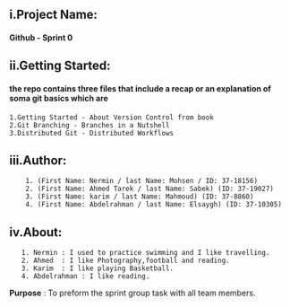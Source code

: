 ## i.Project Name:
#### Github - Sprint 0 
## ii.Getting Started:
#### the repo contains three files that include a recap or an explanation of soma git basics which are 
	1.Getting Started - About Version Control from book 
	2.Git Branching - Branches in a Nutshell 
	3.Distributed Git - Distributed Workflows 
##  iii.Author:  
	    1. (First Name: Nermin / last Name: Mohsen / ID: 37-18156) 
	    2. (First Name: Ahmed Tarek / last Name: Sabek) (ID: 37-19027)
	    3. (First Name: karim / last Name: Mahmoud) (ID: 37-8860)
	    4. (First Name: Abdelrahman / last Name: Elsaygh) (ID: 37-10305)
## iv.About:
	   1. Nermin : I used to practice swimming and I like travelling.
	   2. Ahmed  : I like Photography,football and reading.
	   3. Karim  : I like playing Basketball.
	   4. Abdelrahman : I like reading.
   **Purpose** : To preform the sprint group task with all team members.
